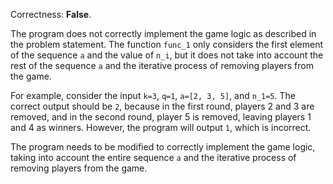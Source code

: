 Correctness: **False**.

The program does not correctly implement the game logic as described in the problem statement. The function `func_1` only considers the first element of the sequence `a` and the value of `n_i`, but it does not take into account the rest of the sequence `a` and the iterative process of removing players from the game.

For example, consider the input `k=3`, `q=1`, `a=[2, 3, 5]`, and `n_1=5`. The correct output should be `2`, because in the first round, players 2 and 3 are removed, and in the second round, player 5 is removed, leaving players 1 and 4 as winners. However, the program will output `1`, which is incorrect.

The program needs to be modified to correctly implement the game logic, taking into account the entire sequence `a` and the iterative process of removing players from the game.